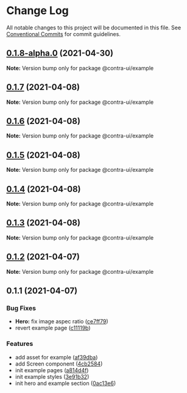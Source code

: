 # Change Log

All notable changes to this project will be documented in this file.
See [Conventional Commits](https://conventionalcommits.org) for commit guidelines.

## [0.1.8-alpha.0](https://github.com/akbarnafisa/contra-ui/compare/@contra-ui/example@0.1.7...@contra-ui/example@0.1.8-alpha.0) (2021-04-30)

**Note:** Version bump only for package @contra-ui/example





## [0.1.7](https://github.com/akbarnafisa/contra-ui/compare/@contra-ui/example@0.1.6...@contra-ui/example@0.1.7) (2021-04-08)

**Note:** Version bump only for package @contra-ui/example





## [0.1.6](https://github.com/akbarnafisa/contra-ui/compare/@contra-ui/example@0.1.5...@contra-ui/example@0.1.6) (2021-04-08)

**Note:** Version bump only for package @contra-ui/example





## [0.1.5](https://github.com/akbarnafisa/contra-ui/compare/@contra-ui/example@0.1.4...@contra-ui/example@0.1.5) (2021-04-08)

**Note:** Version bump only for package @contra-ui/example





## [0.1.4](https://github.com/akbarnafisa/contra-ui/compare/@contra-ui/example@0.1.3...@contra-ui/example@0.1.4) (2021-04-08)

**Note:** Version bump only for package @contra-ui/example





## [0.1.3](https://github.com/akbarnafisa/contra-ui/compare/@contra-ui/example@0.1.2...@contra-ui/example@0.1.3) (2021-04-08)

**Note:** Version bump only for package @contra-ui/example





## [0.1.2](https://github.com/akbarnafisa/contra-ui/compare/@contra-ui/example@0.1.1...@contra-ui/example@0.1.2) (2021-04-07)

**Note:** Version bump only for package @contra-ui/example





## 0.1.1 (2021-04-07)


### Bug Fixes

* **Hero:** fix image aspec ratio ([ce7ff79](https://github.com/akbarnafisa/contra-ui/commit/ce7ff79dc002ecccff88829c57812874ba2e526a))
* revert example page ([c11119b](https://github.com/akbarnafisa/contra-ui/commit/c11119b9b98ca44b605cd3043cb95dcda2ced7f8))


### Features

* add asset for example ([af39dba](https://github.com/akbarnafisa/contra-ui/commit/af39dba246ef11b5c57bc038e8d3b3db5a59aa4f))
* add Screen component ([4cb2584](https://github.com/akbarnafisa/contra-ui/commit/4cb258419ccb695439143619a8e98f892643c7a4))
* init example pages ([a814d4f](https://github.com/akbarnafisa/contra-ui/commit/a814d4f45cc2b6afe3bc075cc31de89697c0b409))
* init example styles ([3e91b32](https://github.com/akbarnafisa/contra-ui/commit/3e91b322a78207f6a9768df83e2a380f4364fc0c))
* init hero and example section ([0ac13e6](https://github.com/akbarnafisa/contra-ui/commit/0ac13e653c230382f41d8f894d66a6cd44c70b62))
